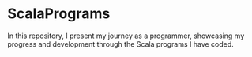# ScalaPrograms
In this repository, I present my journey as a programmer, showcasing my progress and development through the Scala programs I have coded.
